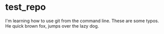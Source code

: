 # test_repo
I'm learning how to use git from the command line.
These are some typos. He quick brown fox, jumps over the lazy dog.
